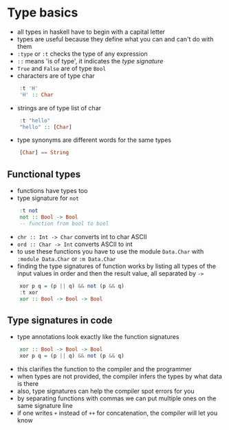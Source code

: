 # Type basics

- all types in haskell have to begin with a capital letter
- types are useful because they define what you can and can't do with them 
- `:type` or `:t` checks the type of any expression
- `::` means 'is of type', it indicates the _type signature_
- `True` and `False` are of type `Bool`
- characters are of type char
```haskell
    :t 'H'
    'H' :: Char
```
- strings are of type list of char
```haskell
    :t "hello"
    "hello" :: [Char]
```
- type synonyms are different words for the same types
```haskell
    [Char] == String
```

## Functional types

- functions have types too
- type signature for `not`
```haskell 
    :t not
    not :: Bool -> Bool
    -- function from bool to bool
```
- `chr :: Int -> Char` converts int to char ASCII
- `ord :: Char -> Int` converts ASCII to int
- to use these functions you have to use the module `Data.Char` with `:module Data.Char` or `:m Data.Char`
- finding the type signatures of function works by listing all types of the input values in order and then the result value, all separated by `->`
```haskell
    xor p q = (p || q) && not (p && q)
    :t xor
    xor :: Bool -> Bool -> Bool
```

## Type signatures in code

- type annotations look exactly like the function signatures
```haskell
    xor :: Bool -> Bool -> Bool
    xor p q = (p || q) && not (p && q)
```
- this clarifies the function to the compiler and the programmer
- when types are not provided, the compiler infers the types by what data is there
- also, type signatures can help the compiler spot errors for you
- by separating functions with commas we can put multiple ones on the same signature line
- if one writes `+` instead of `++` for concatenation, the compiler will let you know
